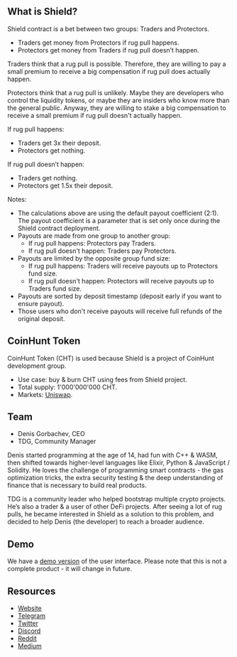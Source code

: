 ## What is Shield?

Shield contract is a bet between two groups: Traders and Protectors.

* Traders get money from Protectors if rug pull happens.
* Protectors get money from Traders if rug pull doesn’t happen.

Traders think that a rug pull is possible. Therefore, they are willing to pay a small premium to receive a big compensation if rug pull does actually happen.

Protectors think that a rug pull is unlikely. Maybe they are developers who control the liquidity tokens, or maybe they are insiders who know more than the general public. Anyway, they are willing to stake a big compensation to receive a small premium if rug pull doesn't actually happen.

If rug pull happens:

* Traders get 3x their deposit.
* Protectors get nothing.

If rug pull doesn’t happen:

* Traders get nothing.
* Protectors get 1.5x their deposit.

Notes:

* The calculations above are using the default payout coefficient (2:1). The payout coefficient is a parameter that is set only once during the Shield contract deployment.
* Payouts are made from one group to another group:
  * If rug pull happens: Protectors pay Traders.
  * If rug pull doesn't happen: Traders pay Protectors.
* Payouts are limited by the opposite group fund size:
  * If rug pull happens: Traders will receive payouts up to Protectors fund size.
  * If rug pull doesn't happen: Protectors will receive payouts up to Traders fund size.
* Payouts are sorted by deposit timestamp (deposit early if you want to ensure payout).
* Those users who don't receive payouts will receive full refunds of the original deposit.

## CoinHunt Token

CoinHunt Token (CHT) is used because Shield is a project of CoinHunt development group.

* Use case: buy & burn CHT using fees from Shield project.
* Total supply: 1'000'000'000 CHT.
* Markets: [Uniswap](https://info.uniswap.org/token/0xa7e6b2ce535b83e82ab598e9e432705f8d7ce929).

## Team

* Denis Gorbachev, CEO
* TDG, Community Manager

Denis started programming at the age of 14, had fun with C++ & WASM, then shifted towards higher-level languages like Elixir, Python & JavaScript / Solidity. He loves the challenge of programming smart contracts - the gas optimization tricks, the extra security testing & the deep understanding of finance that is necessary to build real products.

TDG is a community leader who helped bootstrap multiple crypto projects. He’s also a trader & a user of other DeFi projects. After seeing a lot of rug pulls, he became interested in Shield as a solution to this problem, and decided to help Denis (the developer) to reach a broader audience.

## Demo

We have a [demo version](https://shield-demo.glideapp.io/) of the user interface. Please note that this is not a complete product - it will change in future.

## Resources

* [Website](http://shieldfinance.net/)
* [Telegram](https://t.me/ShieldFinanceHQ)
* [Twitter](https://twitter.com/ShieldFinanceHQ)
* [Discord](https://discord.gg/vxjTVeesWG)
* [Reddit](https://www.reddit.com/r/ShieldFinanceHQ)
* [Medium](https://medium.com/shield-finance-hq)
